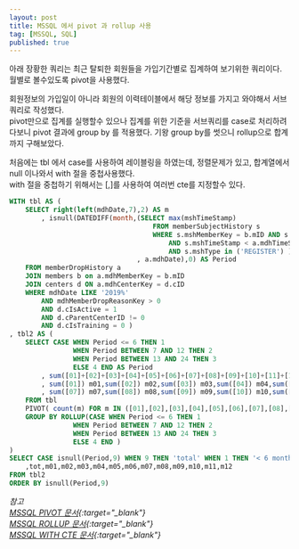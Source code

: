 ```yaml
---
layout: post
title: MSSQL 에서 pivot 과 rollup 사용
tag: [MSSQL, SQL]
published: true
---
```



아래 장황한 쿼리는 최근 탈퇴한 회원들을 가입기간별로 집계하여 보기위한 쿼리이다.  
월별로 볼수있도록 pivot을 사용했다.

회원정보의 가입일이 아니라 회원의 이력테이블에서 해당 정보를 가지고 와야해서 서브쿼리로 작성했다.  
pivot만으로 집계를 실행할수 있으나 집계를 위한 기준을 서브쿼리를 case로 처리하려다보니 pivot 결과에 group by 를 적용했다. 기왕 group by를 썻으니 rollup으로 합계까지 구해보았다.  

처음에는 tbl 에서 case를 사용하여 레이블링을 하였는데, 정렬문제가 있고, 합계열에서 null 이나와서
with 절을 중첩사용했다.  
with 절을 중첩하기 위해서는 [,]를 사용하여 여러번 cte를 지정할수 있다.





```sql
WITH tbl AS (
    SELECT right(left(mdhDate,7),2) AS m
        , isnull(DATEDIFF(month,(SELECT max(mshTimeStamp) 
                                    FROM memberSubjectHistory s 
                                    WHERE s.mshMemberKey = b.mID AND s.mshSubjectNameCode = a.mdhSubjectNameCode 
                                        AND s.mshTimeStamp < a.mdhTimeStamp
                                        AND s.mshType in ('REGISTER') )
                                , a.mdhDate),0) AS Period
    FROM memberDropHistory a
    JOIN members b on a.mdhMemberKey = b.mID
    JOIN centers d ON a.mdhCenterKey = d.cID
    WHERE mdhDate LIKE '2019%'
        AND mdhMemberDropReasonKey > 0
        AND d.cIsActive = 1
        AND d.cParentCenterID != 0
        AND d.cIsTraining = 0 )
, tbl2 AS ( 
    SELECT CASE WHEN Period <= 6 THEN 1
                WHEN Period BETWEEN 7 AND 12 THEN 2
                WHEN Period BETWEEN 13 AND 24 THEN 3
                ELSE 4 END AS Period
        , sum([01]+[02]+[03]+[04]+[05]+[06]+[07]+[08]+[09]+[10]+[11]+[12]) AS tot
        , sum([01]) m01,sum([02]) m02,sum([03]) m03,sum([04]) m04,sum([05]) m05,sum([06]) m06
        , sum([07]) m07,sum([08]) m08,sum([09]) m09,sum([10]) m10,sum([11]) m11,sum([12]) m12
    FROM tbl
    PIVOT( count(m) FOR m IN ([01],[02],[03],[04],[05],[06],[07],[08],[09],[10],[11],[12]) ) AS pvt
    GROUP BY ROLLUP(CASE WHEN Period <= 6 THEN 1
                WHEN Period BETWEEN 7 AND 12 THEN 2
                WHEN Period BETWEEN 13 AND 24 THEN 3
                ELSE 4 END )
)
SELECT CASE isnull(Period,9) WHEN 9 THEN 'total' WHEN 1 THEN '< 6 months' WHEN 2 THEN '7 ~ 12 months' WHEN 3 THEN '13 ~ 24 months' ELSE '> 25 months' END AS PeriodTitle
    ,tot,m01,m02,m03,m04,m05,m06,m07,m08,m09,m10,m11,m12
FROM tbl2
ORDER BY isnull(Period,9)
```
*참고*  
*[MSSQL PIVOT 문서](https://docs.microsoft.com/ko-kr/sql/t-sql/queries/from-using-pivot-and-unpivot){:target="_blank"}*  
*[MSSQL ROLLUP 문서](https://docs.microsoft.com/ko-kr/sql/t-sql/queries/select-group-by-transact-sql?view=sql-server-2017#group-by-rollup){:target="_blank"}*  
*[MSSQL WITH CTE 문서](https://docs.microsoft.com/ko-kr/sql/t-sql/queries/with-common-table-expression-transact-sql?view=sql-server-2017#c-using-multiple-cte-definitions-in-a-single-query){:target="_blank"}*



